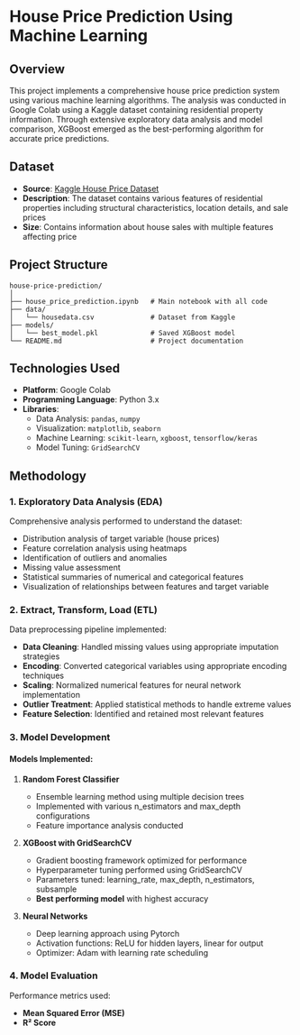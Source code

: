 # House Price Prediction Using Machine Learning

## Overview
This project implements a comprehensive house price prediction system using various machine learning algorithms. The analysis was conducted in Google Colab using a Kaggle dataset containing residential property information. Through extensive exploratory data analysis and model comparison, XGBoost emerged as the best-performing algorithm for accurate price predictions.

## Dataset
- **Source**: [Kaggle House Price Dataset](https://www.kaggle.com/datasets/shree1992/housedata)
- **Description**: The dataset contains various features of residential properties including structural characteristics, location details, and sale prices
- **Size**: Contains information about house sales with multiple features affecting price

## Project Structure
```
house-price-prediction/
│
├── house_price_prediction.ipynb   # Main notebook with all code
├── data/
│   └── housedata.csv              # Dataset from Kaggle
├── models/
│   └── best_model.pkl             # Saved XGBoost model
└── README.md                      # Project documentation
```

## Technologies Used
- **Platform**: Google Colab
- **Programming Language**: Python 3.x
- **Libraries**:
  - Data Analysis: `pandas`, `numpy`
  - Visualization: `matplotlib`, `seaborn`
  - Machine Learning: `scikit-learn`, `xgboost`, `tensorflow/keras`
  - Model Tuning: `GridSearchCV`

## Methodology

### 1. Exploratory Data Analysis (EDA)
Comprehensive analysis performed to understand the dataset:
- Distribution analysis of target variable (house prices)
- Feature correlation analysis using heatmaps
- Identification of outliers and anomalies
- Missing value assessment
- Statistical summaries of numerical and categorical features
- Visualization of relationships between features and target variable

### 2. Extract, Transform, Load (ETL)
Data preprocessing pipeline implemented:
- **Data Cleaning**: Handled missing values using appropriate imputation strategies
- **Encoding**: Converted categorical variables using appropriate encoding techniques
- **Scaling**: Normalized numerical features for neural network implementation
- **Outlier Treatment**: Applied statistical methods to handle extreme values
- **Feature Selection**: Identified and retained most relevant features

### 3. Model Development

#### Models Implemented:
1. **Random Forest Classifier**
   - Ensemble learning method using multiple decision trees
   - Implemented with various n_estimators and max_depth configurations
   - Feature importance analysis conducted

2. **XGBoost with GridSearchCV**
   - Gradient boosting framework optimized for performance
   - Hyperparameter tuning performed using GridSearchCV
   - Parameters tuned: learning_rate, max_depth, n_estimators, subsample
   - **Best performing model** with highest accuracy

3. **Neural Networks**
   - Deep learning approach using Pytorch
   - Activation functions: ReLU for hidden layers, linear for output
   - Optimizer: Adam with learning rate scheduling

### 4. Model Evaluation
Performance metrics used:
- **Mean Squared Error (MSE)**
- **R² Score**
